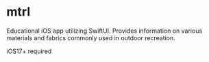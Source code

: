 # mtrl
Educational iOS app utilizing SwiftUI. Provides information on various materials and fabrics commonly used in outdoor recreation.

iOS17+ required
